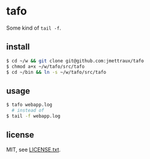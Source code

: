 
# tafo

Some kind of `tail -f`.


## install

```sh
$ cd ~/w && git clone git@github.com:jmettraux/tafo
$ chmod a+x ~/w/tafo/src/tafo
$ cd ~/bin && ln -s ~/w/tafo/src/tafo
```

## usage

```sh
$ tafo webapp.log
  # instead of
$ tail -f webapp.log
```


## license

MIT, see [LICENSE.txt](LICENSE.txt).

